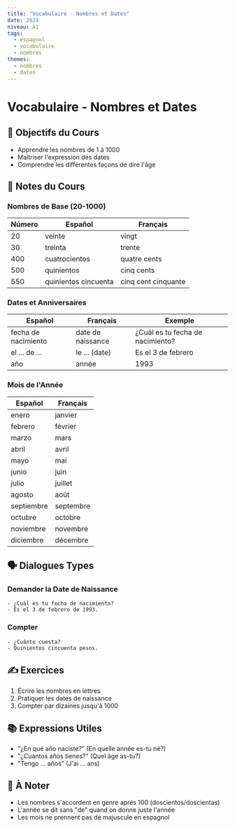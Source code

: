 ```yaml
---
title: "Vocabulaire - Nombres et Dates"
date: 2024
niveau: A1
tags:
  - espagnol
  - vocabulaire
  - nombres
themes:
  - nombres
  - dates
---
```


# Vocabulaire - Nombres et Dates

## 🎯 Objectifs du Cours
- Apprendre les nombres de 1 à 1000
- Maîtriser l'expression des dates
- Comprendre les différentes façons de dire l'âge

## 📝 Notes du Cours

### Nombres de Base (20-1000)
| Número | Español | Français |
|--------|----------|----------|
| 20 | veinte | vingt |
| 30 | treinta | trente |
| 400 | cuatrocientos | quatre cents |
| 500 | quinientos | cinq cents |
| 550 | quinientos cincuenta | cinq cent cinquante |

### Dates et Anniversaires
| Español | Français | Exemple |
|---------|----------|----------|
| fecha de nacimiento | date de naissance | ¿Cuál es tu fecha de nacimiento? |
| el ... de ... | le ... (date) | Es el 3 de febrero |
| año | année | 1993 |

### Mois de l'Année
| Español | Français |
|---------|----------|
| enero | janvier |
| febrero | février |
| marzo | mars |
| abril | avril |
| mayo | mai |
| junio | juin |
| julio | juillet |
| agosto | août |
| septiembre | septembre |
| octubre | octobre |
| noviembre | novembre |
| diciembre | décembre |

## 🗣️ Dialogues Types

### Demander la Date de Naissance
```español
- ¿Cuál es tu fecha de nacimiento?
- Es el 3 de febrero de 1993.
```

### Compter
```español
- ¿Cuánto cuesta?
- Quinientos cincuenta pesos.
```

## ✍️ Exercices
1. Écrire les nombres en lettres
2. Pratiquer les dates de naissance
3. Compter par dizaines jusqu'à 1000

## 📚 Expressions Utiles
- "¿En qué año naciste?" (En quelle année es-tu né?)
- "¿Cuántos años tienes?" (Quel âge as-tu?)
- "Tengo ... años" (J'ai ... ans)

## 📌 À Noter
- Les nombres s'accordent en genre après 100 (doscientos/doscientas)
- L'année se dit sans "de" quand on donne juste l'année
- Les mois ne prennent pas de majuscule en espagnol
